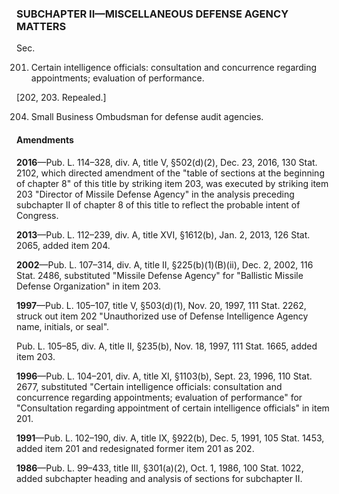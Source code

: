 ### SUBCHAPTER II—MISCELLANEOUS DEFENSE AGENCY MATTERS ###

Sec.

201. Certain intelligence officials: consultation and concurrence regarding appointments; evaluation of performance.

[202, 203. Repealed.]

204. Small Business Ombudsman for defense audit agencies.

#### Amendments ####

**2016**—Pub. L. 114–328, div. A, title V, §502(d)(2), Dec. 23, 2016, 130 Stat. 2102, which directed amendment of the "table of sections at the beginning of chapter 8" of this title by striking item 203, was executed by striking item 203 "Director of Missile Defense Agency" in the analysis preceding subchapter II of chapter 8 of this title to reflect the probable intent of Congress.

**2013**—Pub. L. 112–239, div. A, title XVI, §1612(b), Jan. 2, 2013, 126 Stat. 2065, added item 204.

**2002**—Pub. L. 107–314, div. A, title II, §225(b)(1)(B)(ii), Dec. 2, 2002, 116 Stat. 2486, substituted "Missile Defense Agency" for "Ballistic Missile Defense Organization" in item 203.

**1997**—Pub. L. 105–107, title V, §503(d)(1), Nov. 20, 1997, 111 Stat. 2262, struck out item 202 "Unauthorized use of Defense Intelligence Agency name, initials, or seal".

Pub. L. 105–85, div. A, title II, §235(b), Nov. 18, 1997, 111 Stat. 1665, added item 203.

**1996**—Pub. L. 104–201, div. A, title XI, §1103(b), Sept. 23, 1996, 110 Stat. 2677, substituted "Certain intelligence officials: consultation and concurrence regarding appointments; evaluation of performance" for "Consultation regarding appointment of certain intelligence officials" in item 201.

**1991**—Pub. L. 102–190, div. A, title IX, §922(b), Dec. 5, 1991, 105 Stat. 1453, added item 201 and redesignated former item 201 as 202.

**1986**—Pub. L. 99–433, title III, §301(a)(2), Oct. 1, 1986, 100 Stat. 1022, added subchapter heading and analysis of sections for subchapter II.